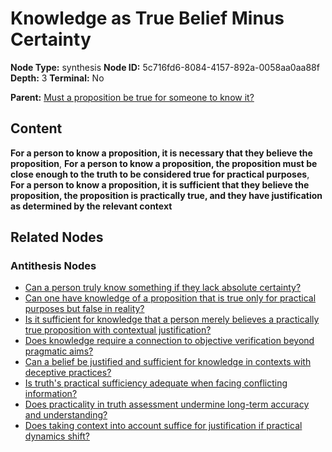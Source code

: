 # Knowledge as True Belief Minus Certainty

**Node Type:** synthesis
**Node ID:** 5c716fd6-8084-4157-892a-0058aa0aa88f
**Depth:** 3
**Terminal:** No

**Parent:** [Must a proposition be true for someone to know it?](must-a-proposition-be-true-for-someone-to-know-it-antithesis-1fb8a4c4-8cb1-4a30-a672-db4d2baea60c.md)

## Content

**For a person to know a proposition, it is necessary that they believe the proposition**, **For a person to know a proposition, the proposition must be close enough to the truth to be considered true for practical purposes**, **For a person to know a proposition, it is sufficient that they believe the proposition, the proposition is practically true, and they have justification as determined by the relevant context**

## Related Nodes

### Antithesis Nodes

- [Can a person truly know something if they lack absolute certainty?](can-a-person-truly-know-something-if-they-lack-absolute-certainty-antithesis-2ae23d4f-bcc3-427d-8605-b620be243222.md)
- [Can one have knowledge of a proposition that is true only for practical purposes but false in reality?](can-one-have-knowledge-of-a-proposition-that-is-true-only-for-practical-purposes-but-false-in-reality-antithesis-80300fdd-f2ff-48e5-aa0c-05d4a43b5bd1.md)
- [Is it sufficient for knowledge that a person merely believes a practically true proposition with contextual justification?](is-it-sufficient-for-knowledge-that-a-person-merely-believes-a-practically-true-proposition-with-contextual-justification-antithesis-a2c46733-8d65-4d9d-92e8-0d7770d1c5b8.md)
- [Does knowledge require a connection to objective verification beyond pragmatic aims?](does-knowledge-require-a-connection-to-objective-verification-beyond-pragmatic-aims-antithesis-0ac22944-ab16-49ed-888e-df1eb68d5744.md)
- [Can a belief be justified and sufficient for knowledge in contexts with deceptive practices?](can-a-belief-be-justified-and-sufficient-for-knowledge-in-contexts-with-deceptive-practices-antithesis-630559d2-bd3f-4784-bde5-c7b08b3b69bf.md)
- [Is truth's practical sufficiency adequate when facing conflicting information?](is-truths-practical-sufficiency-adequate-when-facing-conflicting-information-antithesis-901cbf85-1b9a-4f0b-91c0-1b1903f555d1.md)
- [Does practicality in truth assessment undermine long-term accuracy and understanding?](does-practicality-in-truth-assessment-undermine-long-term-accuracy-and-understanding-antithesis-911ed7aa-c2cb-41e6-b104-83700559afd5.md)
- [Does taking context into account suffice for justification if practical dynamics shift?](does-taking-context-into-account-suffice-for-justification-if-practical-dynamics-shift-antithesis-93a8a9cc-7c12-4f74-a91b-290861399404.md)
